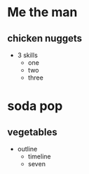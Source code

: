 # Me the man
##  chicken nuggets

* 3 skills 
    * one
    * two 
    * three

# soda pop
## vegetables  
* outline
    * timeline
    * seven
